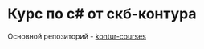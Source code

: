 # Курс по c# от скб-контура

Основной репозиторий - [kontur-courses](https://github.com/kontur-courses)
